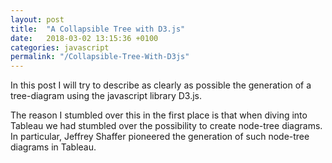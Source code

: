 ```yaml
---
layout: post
title:  "A Collapsible Tree with D3.js"
date:   2018-03-02 13:15:36 +0100
categories: javascript
permalink: "/Collapsible-Tree-With-D3js"
---
```


In this post I will try to describe as clearly as possible the generation of a tree-diagram using the javascript library D3.js.

The reason I stumbled over this in the first place is that when diving into Tableau we had stumbled over the possibility to create node-tree diagrams. In particular, Jeffrey Shaffer pioneered the generation of such node-tree diagrams in Tableau.


<div style="height: 800px; width: 1000;" id="example"></div>

<style>

.node {
  cursor: pointer;
}

.node circle {
  fill: #fff;
  stroke: steelblue;
  stroke-width: 1.5px;
}

.node text {
  font: 10px sans-serif;
}

.link {
  fill: none;
  stroke: #ccc;
  stroke-width: 1.5px;
}

</style>

<script src="https://cdnjs.cloudflare.com/ajax/libs/d3/3.5.6/d3.min.js"></script>

<script>

var margin = {top: 20, right: 120, bottom: 20, left: 120},
    width = 960 - margin.right - margin.left,
    height = 800 - margin.top - margin.bottom;

var i = 0,
    duration = 750,
    root;

var tree = d3.layout.tree()
    .size([height, width]);

var diagonal = d3.svg.diagonal()
    .projection(function(d) { return [d.y, d.x]; });

var svg = d3.select("div#example").append("svg")
    .attr("width", width + margin.right + margin.left)
    .attr("height", height + margin.top + margin.bottom)
  .append("g")
    .attr("transform", "translate(" + margin.left + "," + margin.top + ")");

var data = '{ "name": "DE45245235", "children": [ { "name": "AT75124", "size": 17010 }, { "name": "DE0473947", "children": [ {"name": "LU3493424", "size": 3534} ] }, { "name": "AT845654", "size": 353 }, { "name": "DE1234", "children": [ {"name": "DE98533", "children": [ {"name": "DE5689", "size": 2138}, {"name": "DE1437934", "size": 3824},{"name": "AT93842", "size": 1353}, {"name": "AT1234083", "size": 4665}, {"name": "LU134739", "size": 2649}, {"name": "DE1243934", "children": [ {"name": "DE74153", "size": 2138}, {"name": "DE713", "size": 3824}, {"name": "DE14635", "size": 763}, {"name": "AT3542345", "size": 5222}, {"name": "DE8265", "size": 7862}, {"name": "AT9673", "size": 8435} ] }, {"name": "DE097134", "size": 4896}, {"name": "DE13493", "size": 763}, {"name": "AT130943", "size": 5222}, {"name": "DE0932439", "size": 7862}, {"name": "AT09234", "size": 8435} ] }, {"name": "LU964694", "size": 1675} ] }, { "name": "BE8562452", "size": 2313 }, { "name": "DE9834923894", "children": [ {"name": "DE085324", "size": 2042} ] }, { "name": "DE9459458", "size": 6314 }, { "name": "DE84294839", "size": 4614 }, { "name": "ES234", "size": 20859 }, { "name": "ES237849", "size": 4461 }, { "name": "FR32894", "children": [ {"name": "FR84394893", "children": [ {"name": "IT92347923", "size": 6725} ] }, {"name": "FR123", "size": 3727}, {"name": "FR9034", "size": 9317}, {"name": "IT2349", "children": [ {"name": "IT92347923", "size": 6725}, {"name": "IT347932", "size": 3727}, {"name": "IT65923", "children": [ {"name": "IT02397493", "size": 6725}, {"name": "IT143234", "size": 3727}, {"name": "IT023947293", "size": 9317} ] }, {"name": "IT134238", "size": 12003}, {"name": "IT9273492", "size": 4853}, {"name": "FR134793", "children": [ {"name": "IT6832046208", "size": 6725}, {"name": "IT298342398", "size": 9317} ] }, {"name": "IT5793", "size": 4864}, {"name": "ES237432", "size": 3174}, {"name": "FR43242", "children": [ {"name": "IT023974923", "size": 6725}, {"name": "IT1231738", "size": 9317} ] }, {"name": "IT239479234", "size": 12870}, {"name": "IT7937493", "size": 2728}, {"name": "IT20342", "size": 12348}, {"name": "IT028343", "size": 870}, {"name": "IT09237493", "size": 9121}, {"name": "IT092349", "size": 9191} ] }, {"name": "AT09348", "size": 4853}, {"name": "FR12983742", "size": 8411}, {"name": "IT8403", "size": 4864}, {"name": "ES729347", "size": 3174}, {"name": "FR9104", "size": 7881}, {"name": "FR05634", "size": 12870}, {"name": "FR18348932", "size": 2728}, {"name": "FR09384", "size": 12348}, {"name": "FR12493", "size": 870}, {"name": "US129439", "size": 9121}, {"name": "FR093043", "size": 9191} ] }, { "name": "FR32894", "size": 5219 }, { "name": "GR273847283", "size": 9956 }, { "name": "IE724893", "size": 1286 }, { "name": "IT72384923879", "children": [ {"name": "IT832942", "size": 1041}, {"name": "IT2384932", "size": 5593} ] }, { "name": "IT123123", "size": 870 }, { "name": "LU2352", "size": 9191 }, { "name": "LU65398", "size": 2490 }, { "name": "NL73492", "size": 2023 }, { "name": "PT1313", "size": 16540 } ] }';

  root = JSON.parse(data);
  root.x0 = height / 2;
  root.y0 = 0;

  function collapse(d) {
    if (d.children) {
      d._children = d.children;
      d._children.forEach(collapse);
      d.children = null;
    }
  }

root.children.forEach(collapse);
update(root);

d3.select(self.frameElement).style("height", "800px");

function update(source) {

  // Compute the new tree layout.
  var nodes = tree.nodes(root).reverse(),
      links = tree.links(nodes);

  // Normalize for fixed-depth.
  nodes.forEach(function(d) { d.y = d.depth * 180; });

  // Update the nodes…
  var node = svg.selectAll("g.node")
      .data(nodes, function(d) { return d.id || (d.id = ++i); });

  // Enter any new nodes at the parent's previous position.
  var nodeEnter = node.enter().append("g")
      .attr("class", "node")
      .attr("transform", function(d) { return "translate(" + source.y0 + "," + source.x0 + ")"; })
      .on("click", click);

  nodeEnter.append("circle")
      .attr("r", 1e-6)
      .style("fill", function(d) { return d._children ? "lightsteelblue" : "#fff"; });

  nodeEnter.append("text")
      .attr("x", function(d) { return d.children || d._children ? -10 : 10; })
      .attr("dy", ".35em")
      .attr("text-anchor", function(d) { return d.children || d._children ? "end" : "start"; })
      .text(function(d) { return d.name; })
      .style("fill-opacity", 1e-6);

  // Transition nodes to their new position.
  var nodeUpdate = node.transition()
      .duration(duration)
      .attr("transform", function(d) { return "translate(" + d.y + "," + d.x + ")"; });

  nodeUpdate.select("circle")
      .attr("r", 4.5)
      .style("fill", function(d) { return d._children ? "lightsteelblue" : "#fff"; });

  nodeUpdate.select("text")
      .style("fill-opacity", 1);

  // Transition exiting nodes to the parent's new position.
  var nodeExit = node.exit().transition()
      .duration(duration)
      .attr("transform", function(d) { return "translate(" + source.y + "," + source.x + ")"; })
      .remove();

  nodeExit.select("circle")
      .attr("r", 1e-6);

  nodeExit.select("text")
      .style("fill-opacity", 1e-6);

  // Update the links…
  var link = svg.selectAll("path.link")
      .data(links, function(d) { return d.target.id; });

  // Enter any new links at the parent's previous position.
  link.enter().insert("path", "g")
      .attr("class", "link")
      .attr("d", function(d) {
        var o = {x: source.x0, y: source.y0};
        return diagonal({source: o, target: o});
      });

  // Transition links to their new position.
  link.transition()
      .duration(duration)
      .attr("d", diagonal);

  // Transition exiting nodes to the parent's new position.
  link.exit().transition()
      .duration(duration)
      .attr("d", function(d) {
        var o = {x: source.x, y: source.y};
        return diagonal({source: o, target: o});
      })
      .remove();

  // Stash the old positions for transition.
  nodes.forEach(function(d) {
    d.x0 = d.x;
    d.y0 = d.y;
  });
}

// Toggle children on click.
function click(d) {
  if (d.children) {
    d._children = d.children;
    d.children = null;
  } else {
    d.children = d._children;
    d._children = null;
  }
  update(d);
}

</script>
